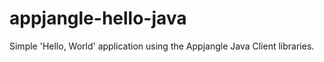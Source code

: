 appjangle-hello-java
====================

Simple 'Hello, World' application using the Appjangle Java Client libraries.